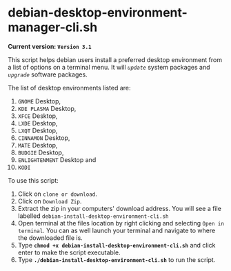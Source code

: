 # debian-desktop-environment-manager-cli.sh
**Current version: `Version 3.1`**

This script helps debian users install a preferred desktop environment from a list of options on a terminal menu. 
It will *`update`* system packages and *`upgrade`* software packages. 

The list of desktop environments listed are:
  1.  `GNOME` Desktop,
  2.  `KDE PLASMA` Desktop,
  3.  `XFCE` Desktop,
  4.  `LXDE` Desktop,
  5.  `LXQT` Desktop,
  6.  `CINNAMON` Desktop,
  7.  `MATE` Desktop,
  8.  `BUDGIE` Desktop,
  9.  `ENLIGHTENMENT` Desktop and
  10. `KODI`


To use this script:
  1. Click on `clone or download`.
  2. Click on `Download Zip`.
  3. Extract the zip in your computers' download address. You will see a file labelled `debian-install-desktop-environment-cli.sh`
  4. Open terminal at the files location by right clicking and selecting `Open in terminal`. You can as well launch your terminal and navigate to where the downloaded file is.
  5. Type **`chmod +x debian-install-desktop-environment-cli.sh`** and click enter to make the script executable.
  6. Type **`./debian-install-desktop-environment-cli.sh`** to run the script.


